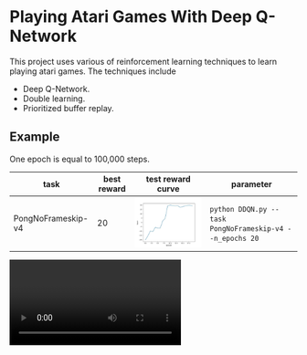 # Playing Atari Games With Deep Q-Network

This project uses various of reinforcement learning techniques to learn playing atari games. The techniques include
- Deep Q-Network.
- Double learning.
- Prioritized buffer replay.

## Example
One epoch is equal to 100,000 steps.

| task               | best reward | test reward curve                               | parameter                                                |
| ------------------ | ----------- | ----------------------------------------------- | -------------------------------------------------------- |
| PongNoFrameskip-v4 | 20          | ![](results/PongNoFrameskip-v4-test-reward.jpg) | `python DDQN.py --task PongNoFrameskip-v4 --n_epochs 20` | 

![visualization](video/PongNoFrameskip-v4_dqn_test/rl-video-episode-0.mp4?raw=true)
